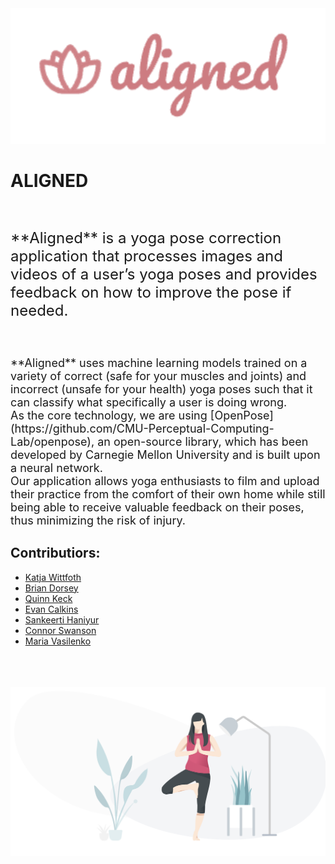 
<div align="center">
    <img src="code/aligned/app/static/images/aligned_logo.png",style="height:50px;">
</div>

# ALIGNED

<br>

<p style="font-size:24px;">**Aligned** is a yoga pose correction application that processes images and videos of a user’s yoga poses and provides feedback on how to improve the pose if needed. </p>
<br>
<p style="font-size:18px;"> **Aligned** uses machine learning models trained on a variety of correct (safe for your muscles and joints) and incorrect (unsafe for your health) yoga poses such that it can classify what specifically a user is doing wrong. 
<br>
As the core technology, we are using [OpenPose](https://github.com/CMU-Perceptual-Computing-Lab/openpose), an open-source library, which has been developed by Carnegie Mellon University and is built upon a neural network. 
<br>
Our application allows yoga enthusiasts to film and upload their practice from the comfort of their own home while still being able to receive valuable feedback on their poses, thus minimizing the risk of injury. </p>

## __Contributiors__:
* [Katja Wittfoth](https://github.com/katjawittfoth)
* [Brian Dorsey](https://github.com/bdorsey2)
* [Quinn Keck](https://github.com/keck343)
* [Evan Calkins](https://github.com/ecalkins)
* [Sankeerti Haniyur](https://github.com/skhaniyur)
* [Connor Swanson](https://github.com/conswanson)
* [Maria Vasilenko](https://github.com/mashamasha)

<br>
<br>
<br>
<img src="code/aligned/app/static/images/aligned_pic.png">


<!--# product-analytics-group-project-group10
product-analytics-group-project-group10 created by GitHub Classroom
>>>>>>> a34d89dd9fe23c79bebf03380dead843bc60e092-->
